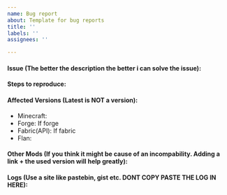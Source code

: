 ```yaml
---
name: Bug report
about: Template for bug reports
title: ''
labels: ''
assignees: ''

---
```


#### Issue (The better the description the better i can solve the issue):



#### Steps to reproduce:



#### Affected Versions (Latest is NOT a version):

- Minecraft:
- Forge: If forge
- Fabric(API): If fabric
- Flan:

#### Other Mods (If you think it might be cause of an incompability. Adding a link + the used version will help greatly):



#### Logs (Use a site like pastebin, gist etc. DONT COPY PASTE THE LOG IN HERE):
